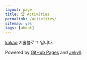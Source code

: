 ```yaml
---
layout: page
title: 🏆 Activities
permalink: /activities/
sitemap: yes
tags: [about]
---
```


[kakao](http://www.kakaocorp.com) 기술블로그 입니다.

Powered by [GitHub Pages](https://pages.github.com) and [Jekyll](https://jekyllrb.com).

